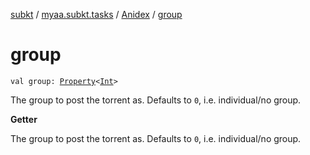 [subkt](../../index.md) / [myaa.subkt.tasks](../index.md) / [Anidex](index.md) / [group](./group.md)

# group

`val group: `[`Property`](https://docs.gradle.org/current/javadoc/org/gradle/api/provider/Property.html)`<`[`Int`](https://kotlinlang.org/api/latest/jvm/stdlib/kotlin/-int/index.html)`>`

The group to post the torrent as.
Defaults to `0`, i.e. individual/no group.

**Getter**

The group to post the torrent as.
Defaults to `0`, i.e. individual/no group.


